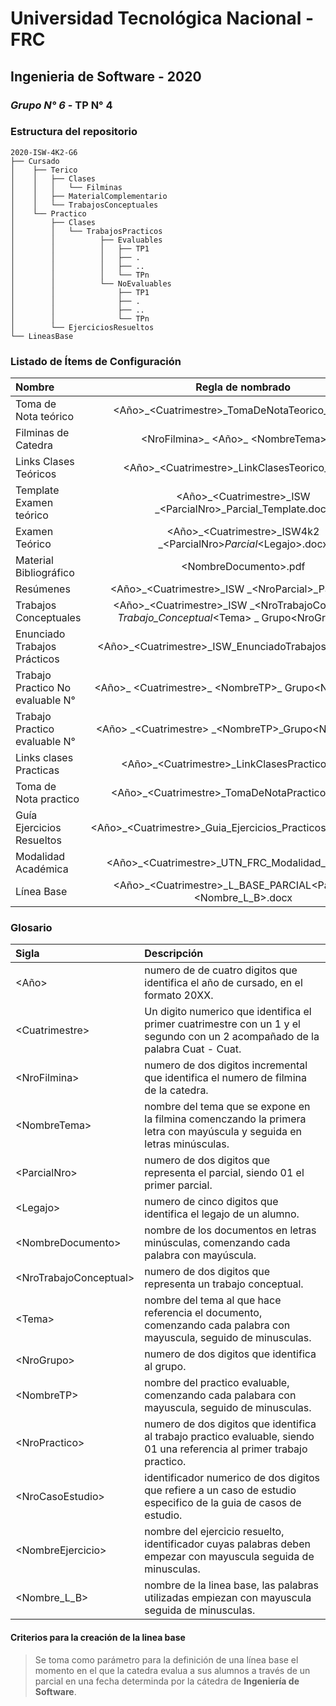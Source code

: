 # Universidad Tecnológica Nacional - FRC
## Ingenieria de Software - 2020
### *Grupo N° 6* - TP N° 4

### Estructura del repositorio

```
2020-ISW-4K2-G6
├── Cursado
│    ├── Terico
│    │   ├── Clases
│    │   │   └── Filminas
│    │   ├── MaterialComplementario
│    │   └── TrabajosConceptuales 
│    └── Practico
│        ├── Clases
│        │   └── TrabajosPracticos
│        │          ├── Evaluables
│        │          │   ├── TP1
│        │          │   ├── .
│        │          │   ├── ..
│        │          │   └── TPn
│        │          └── NoEvaluables
│        │              ├── TP1
│        │              ├── .
│        │              ├── ..
│        │              └── TPn
│        └── EjerciciosResueltos
└── LineasBase

```

### Listado de Ítems de Configuración

| Nombre  | Regla de nombrado  | Ubicación física |
| :------------ |:---------------:| -----:|
| Toma de Nota teórico | \<Año>_\<Cuatrimestre>_TomaDeNotaTeorico_ISW.docx | /Cursado/Teórico/Clases
| Filminas de Catedra | \<NroFilmina>_ \<Año>_ \<NombreTema>.pdf | /Cursado/Teórico/Clases/Filminas
| Links Clases Teóricos | \<Año>_\<Cuatrimestre>_LinkClasesTeorico_ISW.txt | /Cursado/Teórico/Clases
| Template Examen teórico | \<Año>_\<Cuatrimestre>_ISW _\<ParcialNro>_Parcial_Template.docx | /Cursado/Teórico/MaterialComplementario/ExamenesTeoricos
| Examen Teórico | \<Año>_\<Cuatrimestre>_ISW4k2 _\<ParcialNro>_Parcial_\<Legajo>.docx | /Cursado/Teórico/MaterialComplementario/ExamenesTeoricos
| Material Bibliográfico | \<NombreDocumento>.pdf | /Cursado/Teórico/MaterialComplementario/Bibliografía
| Resúmenes | \<Año>_\<Cuatrimestre>_ISW _\<NroParcial>_Parcial.docx | /Cursado/Teórico/MaterialComplementario/Resúmenes
| Trabajos Conceptuales | \<Año>_\<Cuatrimestre>_ISW _\<NroTrabajoConceptual> _Trabajo_Conceptual_\<Tema> _ Grupo\<NroGrupo>.pdf | /Cursado/Teórico/TrabajosConceptuales
| Enunciado Trabajos Prácticos | \<Año>_\<Cuatrimestre>_ISW_EnunciadoTrabajosPracticos.pdf |/Cursado/Practico/TrabajosPracticos
| Trabajo Practico No evaluable N° | \<Año>_ \<Cuatrimestre>_ \<NombreTP>_ Grupo\<NroGrupo>.pdf | /Cursado/Practico/TrabajosPracticos/NoEvaluables/TPN°
| Trabajo Practico evaluable N° | \<Año> _\<Cuatrimestre> _\<NombreTP>_Grupo\<NroGrupo>.pdf | /Cursado/Practico/TrabajosPracticos/Evaluables/TPN°
| Links clases Practicas | \<Año>_\<Cuatrimestre>_LinkClasesPractico_ISW.txt | /Cursado/Practico
| Toma de Nota practico | \<Año>_\<Cuatrimestre>_TomaDeNotaPractico_ISW.docx | /Cursado/Practico/Clases
| Guía Ejercicios Resueltos | \<Año>_\<Cuatrimestre>_Guia_Ejercicios_Practicos_Resueltos.pdf | /Cursado/Practico/EjerciciosResueltos
| Modalidad Académica | \<Año>_\<Cuatrimestre>_UTN_FRC_Modalidad_Ing_SW.pdf | /
| Línea Base | \<Año>_\<Cuatrimestre>_L_BASE_PARCIAL\<ParcialNro>\<Nombre_L_B>.docx | /LineasBase

### Glosario

| Sigla  | Descripción |
| :------------ | :-----|
| \<Año\> | numero de de cuatro digitos que identifica el año de cursado, en el formato 20XX.
| \<Cuatrimestre\> | Un digito numerico que identifica el primer cuatrimestre con un 1 y el segundo con un 2 acompañado de la palabra Cuat - Cuat.
| \<NroFilmina\> | numero de dos digitos incremental que identifica el numero de filmina de la catedra.
| \<NombreTema\> | nombre del tema que se expone en la filmina comenczando la primera letra con mayúscula y seguida en letras minúsculas.
| \<ParcialNro\> | numero de dos digitos que representa el parcial, siendo 01 el primer parcial.
| \<Legajo\> | numero de cinco digitos que identifica el legajo de un alumno.
| \<NombreDocumento\> | nombre de los documentos en letras minúsculas, comenzando cada palabra con mayúscula.
| \<NroTrabajoConceptual\> | numero de dos digitos que representa un trabajo conceptual.
| \<Tema\> | nombre del tema al que hace referencia el documento, comenzando cada palabra con mayuscula, seguido de minusculas.
| \<NroGrupo\> | numero de dos digitos que identifica al grupo.
| \<NombreTP\> | nombre del practico evaluable, comenzando cada palabara con mayuscula, seguido de minusculas.
| \<NroPractico\> | numero de dos digitos que identifica al trabajo practico evaluable, siendo 01 una referencia al primer trabajo practico.
| \<NroCasoEstudio\> | identificador numerico de dos digitos que refiere a un caso de estudio especifico de la guia de casos de estudio.
| \<NombreEjercicio\> | nombre del ejercicio resuelto, identificador cuyas palabras deben empezar con mayuscula seguida de minusculas.
| \<Nombre_L_B\> | nombre de la linea base, las palabras utilizadas empiezan con mayuscula seguida de minusculas.


#### Criterios para la creación de la linea base

>Se toma como parámetro para la definición de una línea base el momento en el que la catedra evalua a sus alumnos a través de un parcial en una fecha determinda por la cátedra de **Ingeniería de Software**.
